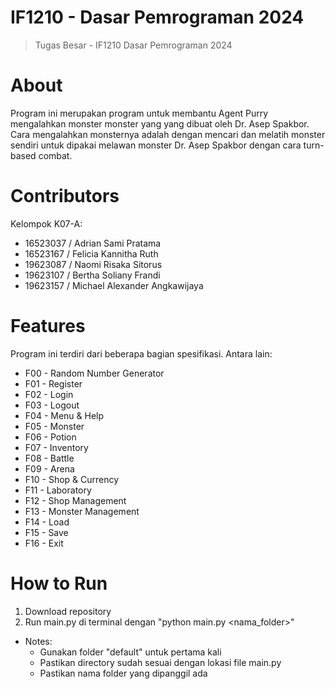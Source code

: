 # IF1210 - Dasar Pemrograman 2024
> Tugas Besar - IF1210 Dasar Pemrograman 2024

# About
Program ini merupakan program untuk membantu Agent Purry mengalahkan monster monster yang yang dibuat oleh Dr. Asep Spakbor. Cara mengalahkan monsternya adalah dengan mencari dan melatih monster sendiri untuk dipakai melawan monster Dr. Asep Spakbor dengan cara turn-based combat. 

# Contributors
Kelompok K07-A:
- 16523037 / Adrian Sami Pratama
- 16523167 / Felicia Kannitha Ruth
- 19623087 / Naomi Risaka Sitorus
- 19623107 / Bertha Soliany Frandi
- 19623157 / Michael Alexander Angkawijaya

# Features
Program ini terdiri dari beberapa bagian spesifikasi. Antara lain:
* F00 - Random Number Generator
* F01 - Register
* F02 - Login
* F03 - Logout
* F04 - Menu & Help
* F05 - Monster
* F06 - Potion
* F07 - Inventory
* F08 - Battle
* F09 - Arena
* F10 - Shop & Currency
* F11 - Laboratory
* F12 - Shop Management
* F13 - Monster Management
* F14 - Load
* F15 - Save
* F16 - Exit

# How to Run
1. Download repository
2. Run main.py di terminal dengan "python main.py <nama_folder>"
* Notes:
  - Gunakan folder "default" untuk pertama kali
  - Pastikan directory sudah sesuai dengan lokasi file main.py
  - Pastikan nama folder yang dipanggil ada
